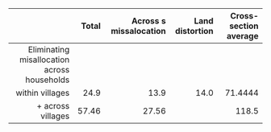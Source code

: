 |                                             | **Total** | **Across s missalocation** | **Land distortion** | **Cross-section average** |
|--------------------------------------------:|----------:|---------------------------:|--------------------:|--------------------------:|
| Eliminating misallocation across households |           |                            |                     |                           |
| within villages                             | 24.9      | 13.9                       | 14.0                | 71.4444                   |
| + across villages                           | 57.46     | 27.56                      |                     | 118.5                     |